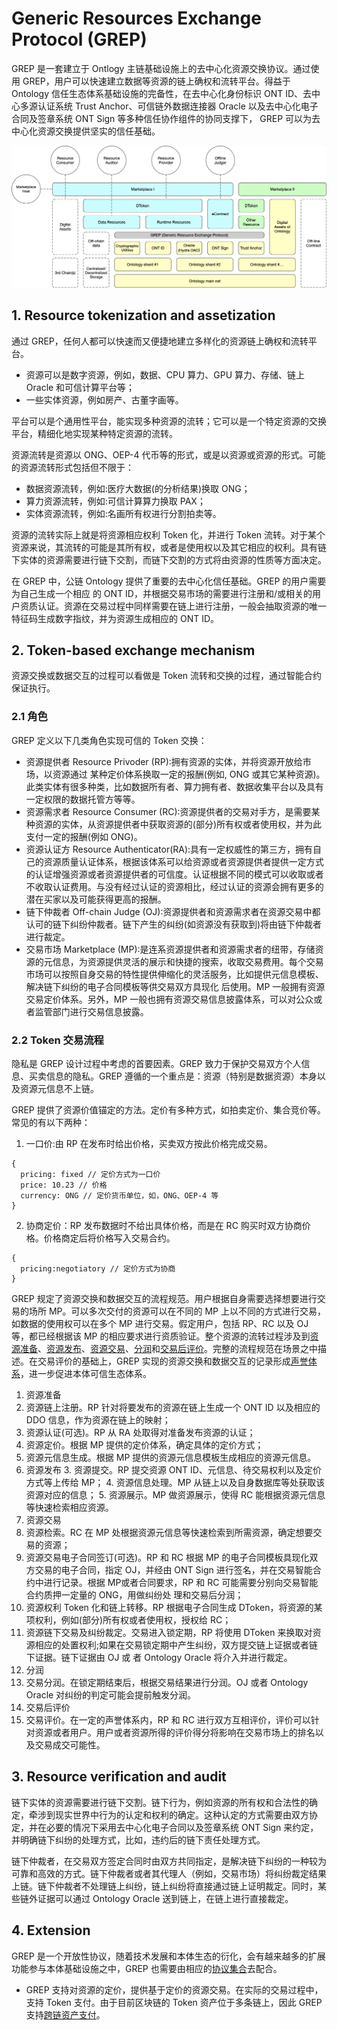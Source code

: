 # Generic Resources Exchange Protocol (GREP)
GREP 是一套建立于 Ontlogy 主链基础设施上的去中心化资源交换协议。通过使用 GREP，用户可以快速建立数据等资源的链上确权和流转平台。得益于 Ontology 信任生态体系基础设施的完备性，在去中心化身份标识 ONT ID、去中心多源认证系统 Trust Anchor、可信链外数据连接器 Oracle 以及去中心化电子合同及签章系统 ONT Sign 等多种信任协作组件的协同支撑下， GREP 可以为去中心化资源交换提供坚实的信任基础。 

![overall](../../res/overall.png)

## 1. Resource tokenization and assetization

通过 GREP，任何人都可以快速而又便捷地建立多样化的资源链上确权和流转平台。

- 资源可以是数字资源，例如，数据、CPU 算力、GPU 算力、存储、链上 Oracle 和可信计算平台等；
- 一些实体资源，例如房产、古董字画等。

平台可以是个通用性平台，能实现多种资源的流转；它可以是一个特定资源的交换平台，精细化地实现某种特定资源的流转。

资源流转是资源以 ONG、OEP-4 代币等的形式，或是以资源或资源的形式。可能的资源流转形式包括但不限于：

- 数据资源流转，例如:医疗大数据(的分析结果)换取 ONG；
- 算力资源流转，例如:可信计算算力换取 PAX；
- 实体资源流转，例如:名画所有权进行分割拍卖等。

资源的流转实际上就是将资源相应权利 Token 化，并进行 Token 流转。对于某个资源来说，其流转的可能是其所有权，或者是使用权以及其它相应的权利。具有链下实体的资源需要进行链下交割，而链下交割的方式将由资源的性质等方面决定。

在 GREP 中，公链 Ontology 提供了重要的去中心化信任基础。GREP 的用户需要为自己生成一个相应 的 ONT ID，并根据交易市场的需要进行注册和/或相关的用户资质认证。资源在交易过程中同样需要在链上进行注册，一般会抽取资源的唯一特征码生成数字指纹，并为资源生成相应的 ONT ID。

## 2. Token-based exchange mechanism

资源交换或数据交互的过程可以看做是 Token 流转和交换的过程，通过智能合约保证执行。 

### 2.1 角色

GREP 定义以下几类角色实现可信的 Token 交换：

- 资源提供者 Resource Privoder (RP):拥有资源的实体，并将资源开放给市场，以资源通过 某种定价体系换取一定的报酬(例如, ONG 或其它某种资源)。此类实体有很多种类，比如数据所有者、算力拥有者、数据收集平台以及具有一定权限的数据托管方等等。
- 资源需求者 Resource Consumer (RC):资源提供者的交易对手方，是需要某种资源的实体，从资源提供者中获取资源的(部分)所有权或者使用权，并为此支付一定的报酬(例如 ONG)。
- 资源认证方 Resource Authenticator(RA):具有一定权威性的第三方，拥有自己的资源质量认证体系，根据该体系可以给资源或者资源提供者提供一定方式的认证增强资源或者资源提供者的可信度。认证根据不同的模式可以收取或者不收取认证费用。与没有经过认证的资源相比，经过认证的资源会拥有更多的潜在买家以及可能获得更高的报酬。
- 链下仲裁者 Off-chain Judge (OJ):资源提供者和资源需求者在资源交易中都认可的链下纠纷仲裁者。链下产生的纠纷(如资源没有获取到)将由链下仲裁者进行裁定。
- 交易市场 Marketplace (MP):是连系资源提供者和资源需求者的纽带，存储资源的元信息，为资源提供灵活的展示和快捷的搜索，收取交易费用。每个交易市场可以按照自身交易的特性提供伸缩化的灵活服务，比如提供元信息模板、解决链下纠纷的电子合同模板等供交易双方具现化 后使用。MP 一般拥有资源交易定价体系。另外，MP 一般也拥有资源交易信息披露体系，可以对公众或者监管部门进行交易信息披露。

### 2.2 Token 交易流程

隐私是 GREP 设计过程中考虑的首要因素。GREP 致力于保护交易双方个人信息、买卖信息的隐私。GREP 遵循的一个重点是：资源（特别是数据资源）本身以及资源元信息不上链。

GREP 提供了资源价值锚定的方法。定价有多种方式，如拍卖定价、集合竞价等。常见的有以下两种：

1. 一口价:由 RP 在发布时给出价格，买卖双方按此价格完成交易。 
```
{
  pricing: fixed // 定价方式为一口价
  price: 10.23 // 价格
  currency: ONG // 定价货币单位，如，ONG、OEP-4 等
} 
```
2. 协商定价：RP 发布数据时不给出具体价格，而是在 RC 购买时双方协商价格。价格商定后将价格写入交易合约。
```
{
  pricing:negotiatory // 定价方式为协商
}
```

GREP 规定了资源交换和数据交互的流程规范。用户根据自身需要选择想要进行交易的场所 MP。可以多次交付的资源可以在不同的 MP 上以不同的方式进行交易，如数据的使用权可以在多个 MP 进行交易。假定用户，包括 RP、RC 以及 OJ 等，都已经根据该 MP 的相应要求进行资质验证。整个资源的流转过程涉及到[资源准备](../../business/scenarios/resource-prepare.md)、[资源发布](../../business/scenarios/resource-publish.md)、[资源交易](../../business/scenarios/resource-transaction.md)、[分润](../../business/scenarios/resource-incentive-share.md)和[交易后评价](../../business/scenarios/tx-evaluate.md)。完整的流程规范在场景之中描述。在交易评价的基础上，GREP 实现的资源交换和数据交互的记录形成[声誉体系](../resource-audit/reputation-score.md)，进一步促进本体可信生态体系。

1. 资源准备
  1. 资源链上注册。RP 针对将要发布的资源在链上生成一个 ONT ID 以及相应的 DDO 信息，作为资源在链上的映射；
  2. 资源认证(可选)。RP 从 RA 处取得对准备发布资源的认证；
  3. 资源定价。根据 MP 提供的定价体系，确定具体的定价方式；
  4. 资源元信息生成。根据 MP 提供的资源元信息模板生成相应的资源元信息。
2. 资源发布
   3. 资源提交。RP 提交资源 ONT ID、元信息、待交易权利以及定价方式等上传给 MP；
   4. 资源信息处理。MP 从链上以及自身数据库等处获取该资源对应的信息；
   5. 资源展示。MP 做资源展示，使得 RC 能根据资源元信息等快速检索相应资源。
3. 资源交易
  1. 资源检索。RC 在 MP 处根据资源元信息等快速检索到所需资源，确定想要交易的资源；
  2. 资源交易电子合同签订(可选)。RP 和 RC 根据 MP 的电子合同模板具现化双方交易的电子合同，指定 OJ，并经由 ONT Sign 进行签名，并在交易智能合约中进行记录。根据 MP或者合同要求，RP 和 RC 可能需要分别向交易智能合约质押一定量的 ONG，用做纠纷处 理和交易后分润；
  3. 资源权利 Token 化和链上转移。RP 根据电子合同生成 DToken，将资源的某项权利，例如(部分)所有权或者使用权，授权给 RC；
  4. 资源链下交易及纠纷裁定。交易进入锁定期，RP 将使用 DToken 来换取对资源相应的处置权利;如果在交易锁定期中产生纠纷，双方提交链上证据或者链下证据。链下证据由 OJ 或 者 Ontology Oracle 将介入并进行裁定。
4. 分润
  1. 交易分润。在锁定期结束后，根据交易结果进行分润。OJ 或者 Ontology Oracle 对纠纷的判定可能会提前触发分润。
5. 交易后评价
  1. 交易评价。在一定的声誉体系内，RP 和 RC 进行双方互相评价，评价可以针对资源或者用户。用户或者资源所得的评价得分将影响在交易市场上的排名以及交易成交可能性。

## 3. Resource verification and audit

链下实体的资源需要进行链下交割。链下行为，例如资源的所有权和合法性的确定，牵涉到现实世界中行为的认定和权利的确定。这种认定的方式需要由双方协定，并在必要的情况下采用去中心化电子合同以及签章系统 ONT Sign 来约定，并明确链下纠纷的处理方式，比如，违约后的链下责任处理方式。

链下仲裁者，在交易双方签定合同时由双方共同指定，是解决链下纠纷的一种较为可靠和高效的方式。链下仲裁者或者其代理人（例如，交易市场）将纠纷裁定结果上链。链下仲裁者不处理链上纠纷，链上纠纷将直接通过链上证明裁定。同时，某些链外证据可以通过 Ontology Oracle 送到链上，在链上进行直接裁定。

## 4. Extension

GREP 是一个开放性协议，随着技术发展和本体生态的衍化，会有越来越多的扩展功能参与本体基础设施之中，GREP 也需要由相应的[协议集合](../extensions/README.md)去配合。

- GREP 支持对资源的定价，提供基于定价的资源交易。在实际的交易过程中，支持 Token 支付。由于目前区块链的 Token 资产位于多条链上，因此 GREP 支持[跨链资产支付](../extensions/cross-chain/README.md)。

